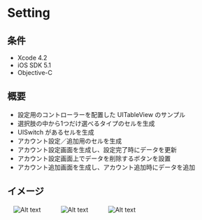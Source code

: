 Setting
====================

条件
---------------
 * Xcode 4.2
 * iOS SDK 5.1
 * Objective-C

概要
---------------
 * 設定用のコントローラーを配置した UITableView のサンプル
 * 選択肢の中から1つだけ選べるタイプのセルを生成
 * UISwitch があるセルを生成
 * アカウント設定／追加用のセルを生成
 * アカウント設定画面を生成し、設定完了時にデータを更新
 * アカウント設定画面上でデータを削除するボタンを設置
 * アカウント追加画面を生成し、アカウント追加時にデータを追加

イメージ
---------------
　![Alt text](https://raw.github.com/syake/UITableView-Examples/master/Setting/assets/capture_01.png)　　
　![Alt text](https://raw.github.com/syake/UITableView-Examples/master/Setting/assets/capture_02.png)　　
　![Alt text](https://raw.github.com/syake/UITableView-Examples/master/Setting/assets/capture_03.png)
